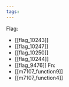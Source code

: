 ```yaml
---
tags:
---
```

Flag:
- [[flag_10243]]
- [[flag_10247]]
- [[flag_10250]]
- [[flag_10244]]
- [[flag_9476]]
Fn:
- [[m7107_function9]]
- [[m7107_function4]]
